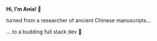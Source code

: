 **Hi, I’m Ania! 🤸‍**

turned from a researcher of ancient Chinese manuscripts...

... to a budding full stack dev 🐣
